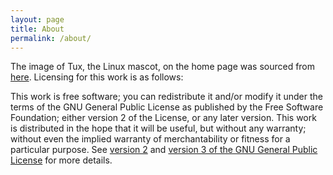 ```yaml
---
layout: page
title: About
permalink: /about/
---
```


The image of Tux, the Linux mascot, on the home page was sourced from [here][tux]. Licensing for this work is as follows:

This work is free software; you can redistribute it and/or modify it under the terms of the GNU General Public License as published by the Free Software Foundation; either version 2 of the License, or any later version. This work is distributed in the hope that it will be useful, but without any warranty; without even the implied warranty of merchantability or fitness for a particular purpose. See [version 2][GPL2] and [version 3 of the GNU General Public License][GPL3] for more details.

[tux]:  https://commons.wikimedia.org/wiki/File:TuxFlat.svg
[GPL2]: https://www.gnu.org/licenses/old-licenses/gpl-2.0.html
[GPL3]: https://www.gnu.org/copyleft/gpl-3.0.html